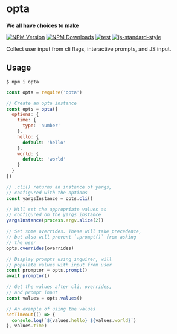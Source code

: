 # opta

**We all have choices to make**

[![NPM Version](https://img.shields.io/npm/v/opta.svg)](https://npmjs.org/package/opta)
[![NPM Downloads](https://img.shields.io/npm/dm/opta.svg)](https://npmjs.org/package/opta)
[![test](https://github.com/wesleytodd/opta/workflows/Test/badge.svg)](https://github.com/wesleytodd/opta/actions?query=workflow%3ATest)
[![js-standard-style](https://img.shields.io/badge/code%20style-standard-brightgreen.svg)](https://github.com/standard/standard)

Collect user input from cli flags, interactive prompts, and JS input.

## Usage

```
$ npm i opta
```

```javascript
const opta = require('opta')

// Create an opta instance
const opts = opta({
  options: {
    time: {
      type: 'number'
    },
    hello: {
      default: 'hello'
    },
    world: {
      default: 'world'
    }
  }
})

// .cli() returns an instance of yargs,
// configured with the options
const yargsInstance = opts.cli()

// Will set the appropriate values as
// configured on the yargs instance
yargsInstance(process.argv.slice(2))

// Set some overrides. These will take precedence,
// but also will prevent `.prompt()` from asking
// the user
opts.overrides(overrides)

// Display prompts using inquirer, will
// populate values with input from user
const promptor = opts.prompt()
await promptor()

// Get the values after cli, overrides,
// and prompt input
const values = opts.values()

// An example of using the values
setTimeout(() => {
  console.log(`${values.hello} ${values.world}`)
}, values.time)
```
